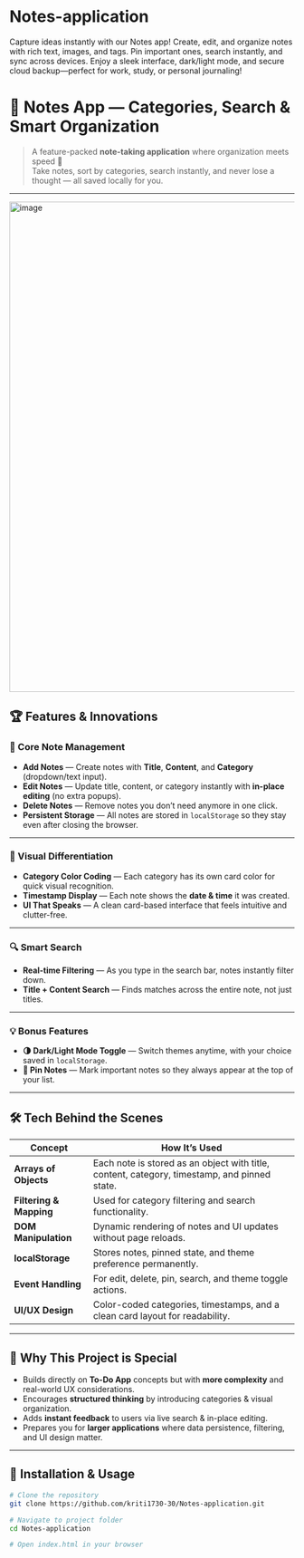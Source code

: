 # Notes-application
Capture ideas instantly with our Notes app! Create, edit, and organize notes with rich text, images, and tags. Pin important ones, search instantly, and sync across devices. Enjoy a sleek interface, dark/light mode, and secure cloud backup—perfect for work, study, or personal journaling!
# 🧩 Notes App — Categories, Search & Smart Organization  

> A feature-packed **note-taking application** where organization meets speed 🚀  
> Take notes, sort by categories, search instantly, and never lose a thought — all saved locally for you.

---
<img width="1899" height="866" alt="image" src="https://github.com/user-attachments/assets/5698e163-fa2d-4836-9151-1646f197dfd1" />


## 🏆 Features & Innovations  

### 📝 Core Note Management  
- **Add Notes** — Create notes with **Title**, **Content**, and **Category** (dropdown/text input).  
- **Edit Notes** — Update title, content, or category instantly with **in-place editing** (no extra popups).  
- **Delete Notes** — Remove notes you don’t need anymore in one click.  
- **Persistent Storage** — All notes are stored in `localStorage` so they stay even after closing the browser.  

---

### 🎨 Visual Differentiation  
- **Category Color Coding** — Each category has its own card color for quick visual recognition.  
- **Timestamp Display** — Each note shows the **date & time** it was created.  
- **UI That Speaks** — A clean card-based interface that feels intuitive and clutter-free.

---

### 🔍 Smart Search  
- **Real-time Filtering** — As you type in the search bar, notes instantly filter down.  
- **Title + Content Search** — Finds matches across the entire note, not just titles.  

---

### 💡 Bonus Features  
- **🌗 Dark/Light Mode Toggle** — Switch themes anytime, with your choice saved in `localStorage`.  
- **📌 Pin Notes** — Mark important notes so they always appear at the top of your list.  

---

## 🛠️ Tech Behind the Scenes  

| Concept | How It’s Used |
|---------|--------------|
| **Arrays of Objects** | Each note is stored as an object with title, content, category, timestamp, and pinned state. |
| **Filtering & Mapping** | Used for category filtering and search functionality. |
| **DOM Manipulation** | Dynamic rendering of notes and UI updates without page reloads. |
| **localStorage** | Stores notes, pinned state, and theme preference permanently. |
| **Event Handling** | For edit, delete, pin, search, and theme toggle actions. |
| **UI/UX Design** | Color-coded categories, timestamps, and a clean card layout for readability. |

---

## 🎯 Why This Project is Special  
- Builds directly on **To-Do App** concepts but with **more complexity** and real-world UX considerations.  
- Encourages **structured thinking** by introducing categories & visual organization.  
- Adds **instant feedback** to users via live search & in-place editing.  
- Prepares you for **larger applications** where data persistence, filtering, and UI design matter.  

---

## 🚀 Installation & Usage  

```bash
# Clone the repository
git clone https://github.com/kriti1730-30/Notes-application.git

# Navigate to project folder
cd Notes-application

# Open index.html in your browser
